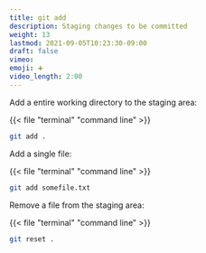 ```yaml
---
title: git add
description: Staging changes to be committed
weight: 13
lastmod: 2021-09-05T10:23:30-09:00
draft: false
vimeo: 
emoji: ➕
video_length: 2:00
---
```


Add a entire working directory to the staging area:

{{< file "terminal" "command line" >}}
```bash
git add .
```

Add a single file:

{{< file "terminal" "command line" >}}
```bash
git add somefile.txt
```

Remove a file from the staging area:

{{< file "terminal" "command line" >}}
```bash
git reset .
```